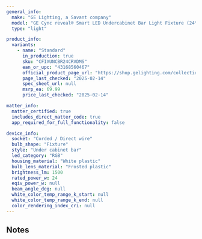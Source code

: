 ```yaml
---
general_info:
  make: "GE Lighting, a Savant company"
  model: "GE Cync reveal® Smart LED Undercabinet Bar Light Fixture (24\")"
  type: "light"

product_info:
  variants:
    - name: "Standard"
      in_production: true
      sku: "CFIXUNCBR24CRVDMS"
      ean_or_upc: "43168560467"
      official_product_page_url: "https://shop.gelighting.com/collections/fixtures/products/ge-cync-reveal%C2%AE-smart-led-undercabinet-bar-light-fixture-color-changing-undercab-light-works-with-alexa-and-google-home"
      page_last_checked: "2025-02-14"
      spec_sheet_url: null
      msrp_ea: 69.99
      price_last_checked: "2025-02-14"

matter_info:
  matter_certified: true
  includes_direct_matter_code: true
  app_required_for_full_functionality: false

device_info:
  socket: "Corded / Direct wire"
  bulb_shape: "Fixture"
  style: "Under cabinet bar"
  led_category: "RGB"
  housing_material: "White plastic"
  bulb_lens_material: "Frosted plastic"
  brightness_lm: 1500
  rated_power_w: 24
  eqiv_power_w: null
  beam_angle_deg: null
  white_color_temp_range_k_start: null
  white_color_temp_range_k_end: null
  color_rendering_index_cri: null
---
```


## Notes 